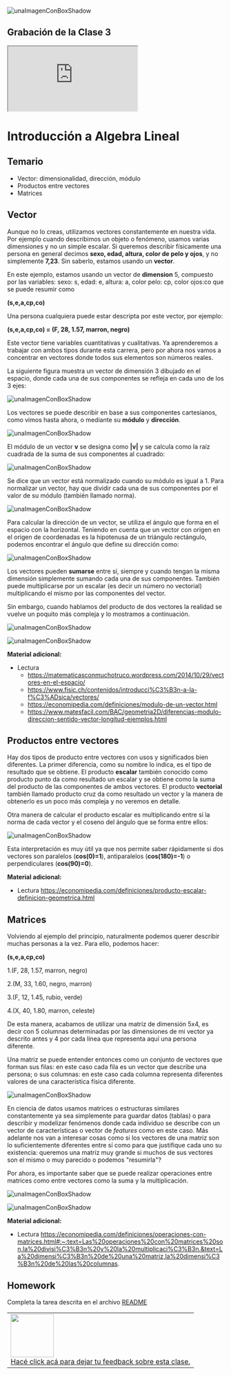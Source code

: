 ![unaImagenConBoxShadow](../_src/assets/logo.png)

## Grabación de la Clase 3

<div class="iframeContainer">
  <iframe src="https://player.vimeo.com/video/681007701" allow="autoplay; fullscreen" allowfullscreen></iframe>
</div>

# Introducción a Algebra Lineal

## Temario

* Vector: dimensionalidad, dirección, módulo
* Productos entre vectores
* Matrices 

## Vector

Aunque no lo creas, utilizamos vectores constantemente en nuestra vida. Por ejemplo cuando
describimos un objeto o fenómeno, usamos varias dimensiones y no un simple escalar. Si queremos
describir físicamente una persona en general decimos **sexo, edad, altura, color de pelo y ojos**, 
y no simplemente **7,23**. Sin saberlo, estamos usando un **vector**.

En este ejemplo, estamos usando un vector de **dimension** 5, compuesto por las variables:
sexo: s, edad: e, altura: a, color pelo: cp, color ojos:co que se puede resumir como

**(s,e,a,cp,co)**

Una persona cualquiera puede estar descripta por este vector, por ejemplo:

**(s,e,a,cp,co) = (F, 28, 1.57, marron, negro)**

[comment]: <> (Como vimos en análisis, una función puede depender de varias variables)

Este vector tiene variables cuantitativas y cualitativas. Ya aprenderemos a trabajar
con ambos tipos durante esta carrera, pero por ahora nos vamos a concentrar en vectores
donde todos sus elementos son números reales.

La siguiente figura muestra un vector de dimensión 3 dibujado en el espacio, donde cada una de sus componentes se refleja en cada uno de los 3 ejes:

![unaImagenConBoxShadow](../_src/assets/clase03/vector1.png)

Los vectores se puede describir en base a sus componentes cartesianos, como vimos hasta ahora, o mediante su **módulo** y **dirección**. 

![unaImagenConBoxShadow](../_src/assets/clase03/mod.png)

El módulo de un vector **v** se designa como **|v|** y se calcula como la raíz cuadrada de la suma de sus componentes al cuadrado:

![unaImagenConBoxShadow](../_src/assets/clase03/mod2.png)

Se dice que un vector está normalizado cuando su módulo es igual a 1. Para normalizar un vector, hay que dividir cada una de sus componentes por el valor de su módulo (también llamado norma).

![unaImagenConBoxShadow](../_src/assets/clase03/dir1.png)

Para calcular la dirección de un vector, se utiliza el ángulo que forma en el espacio con la horizontal. Teniendo en cuenta que un vector con origen en el origen de coordenadas es la hipotenusa de un triángulo rectángulo, podemos encontrar el ángulo que define su dirección como:

![unaImagenConBoxShadow](../_src/assets/clase03/dir2.png)

Los vectores pueden **sumarse** entre sí, siempre y cuando tengan la misma dimensión simplemente sumando cada una de sus componentes.
También puede multiplicarse por un escalar (es decir un número no vectorial) multiplicando el mismo por las componentes del vector. 

Sin embargo, cuando hablamos del producto de dos vectores la realidad se vuelve un poquito más compleja y lo mostramos a continuación.

![unaImagenConBoxShadow](../_src/assets/clase03/vector3.png)

![unaImagenConBoxShadow](../_src/assets/clase03/vector4.png)

**Material adicional:**

* Lectura 
  * https://matematicasconmuchotruco.wordpress.com/2014/10/29/vectores-en-el-espacio/
  * https://www.fisic.ch/contenidos/introducci%C3%B3n-a-la-f%C3%ADsica/vectores/
  * https://economipedia.com/definiciones/modulo-de-un-vector.html
  * https://www.matesfacil.com/BAC/geometria2D/diferencias-modulo-direccion-sentido-vector-longitud-ejemplos.html


## Productos entre vectores

Hay dos tipos de producto entre vectores con usos y significados bien diferentes. La primer diferencia, como su nombre lo indica, es el tipo de resultado que se obtiene. El producto **escalar** también conocido como producto punto da como resultado un escalar y se obtiene
como la suma del producto de las componentes de ambos vectores. El producto **vectorial** también llamado producto cruz da como resultado un vector y la manera de obtenerlo es un poco más compleja y no veremos en detalle.

Otra manera de calcular el producto escalar es multiplicando entre sí la norma de cada vector y el coseno del ángulo que se forma entre ellos:

![unaImagenConBoxShadow](../_src/assets/clase03/pesc.png)

Esta interpretación es muy útil ya que nos permite saber rápidamente si dos vectores son paralelos (**cos(0)=1**), antiparalelos (**cos(180)=-1**) o perpendiculares (**cos(90)=0**).


**Material adicional:**

* Lectura https://economipedia.com/definiciones/producto-escalar-definicion-geometrica.html

## Matrices

Volviendo al ejemplo del principio, naturalmente podemos querer describir muchas personas a la vez. Para ello, podemos hacer:

**(s,e,a,cp,co)**

1.(F, 28, 1.57, marron, negro)

2.(M, 33, 1.60, negro, marron)

3.(F, 12, 1.45, rubio, verde)

4.(X, 40, 1.80, marron, celeste)

De esta manera, acabamos de utilizar una matriz de dimensión 5x4, es decir con 5 columnas determinadas por las dimensiones de mi vector ya descrito antes y 4 por cada línea que representa aquí una persona diferente.

Una matriz se puede entender entonces como un conjunto de vectores que forman sus filas: en este caso cada fila es un vector que describe una persona; o sus columnas: en este caso cada columna representa diferentes valores de una característica física diferente.

![unaImagenConBoxShadow](../_src/assets/clase03/dim.png)

En ciencia de datos usamos matrices o estructuras similares constantemente ya sea simplemente para guardar datos (tablas) o para describir y modelizar fenómenos donde cada individuo se describe con un vector de características o vector de *features* como en este caso. Más adelante nos van a interesar cosas como si los vectores de una matriz son lo suficientemente diferentes entre sí como para que justifique cada uno su existencia: queremos una matriz muy grande si muchos de sus vectores son el mismo o muy parecido o podemos "resumirla"?

Por ahora, es importante saber que se puede realizar operaciones entre matrices como entre vectores como la suma y la multiplicación.


![unaImagenConBoxShadow](../_src/assets/clase03/summ.png)

![unaImagenConBoxShadow](../_src/assets/clase03/prodm.png)

**Material adicional:**

* Lectura https://economipedia.com/definiciones/operaciones-con-matrices.html#:~:text=Las%20operaciones%20con%20matrices%20son,la%20divisi%C3%B3n%20y%20la%20multiplicaci%C3%B3n.&text=La%20dimensi%C3%B3n%20de%20una%20matriz,la%20dimensi%C3%B3n%20de%20las%20columnas.

## Homework

Completa la tarea descrita en el archivo [README](https://github.com/soyHenry/Math4Data/blob/main/03-Intro-Algebra-Lineal/Ejercicios_Clase3_Solucion.md)

<table class="hide" width="100%" style='table-layout:fixed;'>
  <tr>
    <td>
      <a href="https://airtable.com/shrSzEYT4idEFGB8d?prefill_clase=00-PrimerosPasos">
        <img src="https://static.thenounproject.com/png/204643-200.png" width="100"/>
        <br>
        Hacé click acá para dejar tu feedback sobre esta clase.
      </a>
    </td>
  </tr>
</table>